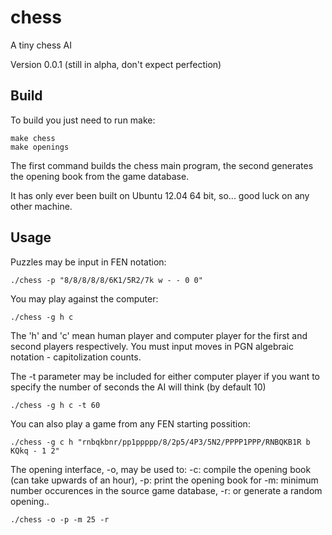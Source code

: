 chess
=====

A tiny chess AI

Version 0.0.1 (still in alpha, don't expect perfection)

Build
-----

  To build you just need to run make:

    make chess
    make openings 

  The first command builds the chess main program, the second generates the opening book from the game database.

  It has only ever been built on Ubuntu 12.04 64 bit, so... good luck on any other machine.

Usage
-----

  Puzzles may be input in FEN notation:

    ./chess -p "8/8/8/8/8/6K1/5R2/7k w - - 0 0"

  You may play against the computer:

    ./chess -g h c

  The 'h' and 'c' mean human player and computer player for the first
  and second players respectively.
  You must input moves in PGN algebraic notation - capitolization counts.

  The -t parameter may be included for either computer player if you want to specify the number of 
  seconds the AI will think (by default 10)

    ./chess -g h c -t 60

  You can also play a game from any FEN starting possition:

    ./chess -g c h "rnbqkbnr/pp1ppppp/8/2p5/4P3/5N2/PPPP1PPP/RNBQKB1R b KQkq - 1 2"

  The opening interface, -o, may be used to:
    -c: compile the opening book (can take upwards of an hour),
    -p: print the opening book for
    -m: minimum number occurences in the source game database,
    -r: or generate a random opening..

    ./chess -o -p -m 25 -r
